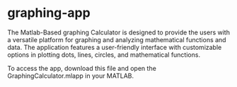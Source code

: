 # graphing-app
The Matlab-Based graphing Calculator is designed to provide the users with a versatile platform for graphing and analyzing mathematical functions and data. The application features a user-friendly interface with customizable options in plotting dots, lines, circles, and mathematical functions. 

To access the app, download this file and open the GraphingCalculator.mlapp in your MATLAB.

